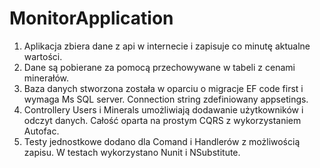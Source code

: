 # MonitorApplication
1. Aplikacja zbiera dane z api w internecie i zapisuje co minutę aktualne wartości.
2. Dane są pobierane za pomocą przechowywane w tabeli z cenami minerałów.
3. Baza danych stworzona została w oparciu o migracje EF code first i wymaga Ms SQL server. Connection string zdefiniowany appsetings.
4. Controllery Users i Minerals umożliwiają dodawanie użytkowników i odczyt danych. Całość oparta na prostym CQRS z wykorzystaniem Autofac.
5. Testy jednostkowe dodano dla Comand i Handlerów z możliwością zapisu. W testach wykorzystano Nunit i NSubstitute.
